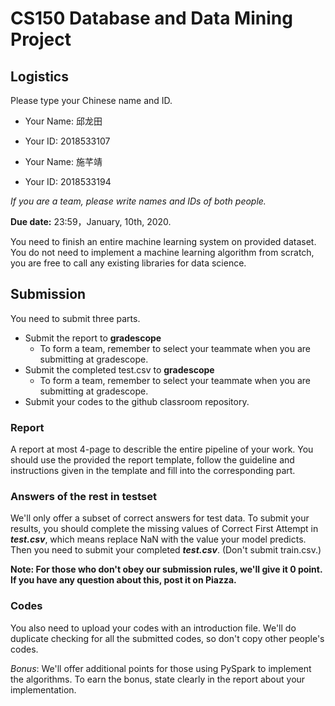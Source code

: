 # CS150 Database and Data Mining Project 

## Logistics

Please type your Chinese name and ID.
 
* Your Name: 邱龙田
* Your ID: 2018533107

* Your Name: 施芊靖
* Your ID: 2018533194

*If you are a team, please write names and IDs of both people.*

**Due date:** 23:59，January, 10th, 2020.

You need to finish an entire machine learning system on provided dataset. You do not need to implement a machine learning algorithm from scratch, you are free to call any existing libraries for data science.

## Submission

You need to submit three parts.

- Submit the report to **gradescope**
  -  To form a team, remember to select your teammate when you are submitting at gradescope.
- Submit the completed test.csv to **gradescope**
  -  To form a team, remember to select your teammate when you are submitting at gradescope.
- Submit your codes to the github classroom repository.

### Report

A report at most 4-page to describle the entire pipeline of your work. You should use the provided the report template, follow the guideline and instructions given in the template and fill into the corresponding part.

### Answers of the rest in testset

We'll only offer a subset of correct answers for test data. To submit your results, you should complete the missing values of Correct First Attempt in ***test.csv***, which means replace NaN with the value your model predicts. Then you need to submit your completed ***test.csv***. (Don't submit train.csv.)

**Note: For those who don't obey our submission rules, we'll give it 0 point. If you have any question about this, post it on Piazza.**

### Codes

You also need to upload your codes with an introduction file. We'll do duplicate checking for all the submitted codes, so don't copy other people's codes.

*Bonus*: We'll offer additional points for those using PySpark to implement the algorithms. To earn the bonus, state clearly in the report about your implementation.
